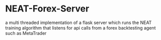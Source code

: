 # NEAT-Forex-Server
a multi threaded implementation of a flask server which runs the NEAT training algorithm that listens for api calls from a forex backtesting agent such as MetaTrader
